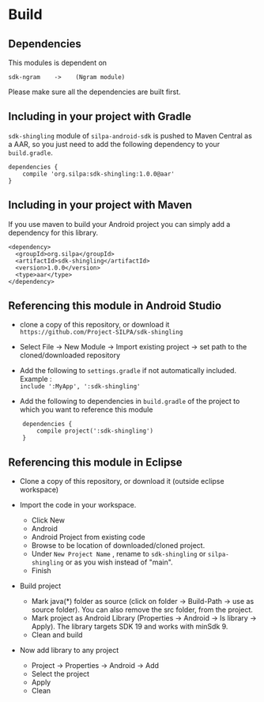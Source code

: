 Build
=====

## Dependencies

This modules is dependent on 
 
 `
    sdk-ngram    ->    (Ngram module)
 `
 
 Please make sure all the dependencies are built first.

## Including in your project with Gradle

`sdk-shingling` module of `silpa-android-sdk` is pushed to Maven Central as a AAR, so you just need to add the following dependency to your `build.gradle`.

    dependencies {        
        compile 'org.silpa:sdk-shingling:1.0.0@aar'       
    }

## Including in your project with Maven

If you use maven to build your Android project you can simply add a dependency for this library.

    <dependency>
      <groupId>org.silpa</groupId>
      <artifactId>sdk-shingling</artifactId>
      <version>1.0.0</version>
      <type>aar</type>
    </dependency>


## Referencing this module in Android Studio

- clone a copy of this repository, or download it  
    `https://github.com/Project-SILPA/sdk-shingling`
    
- Select File -> New Module -> Import existing project -> set path to the cloned/downloaded repository

- Add the following to `settings.gradle` if not automatically included. Example :  
    `include ':MyApp', ':sdk-shingling'`
    
- Add the following to dependencies in `build.gradle` of the project to which you want to reference this module
   
```   
    dependencies {
        compile project(':sdk-shingling')
    }
```


## Referencing this module in Eclipse

- Clone a copy of this repository, or download it (outside eclipse workspace)

- Import the code in your workspace.
    - Click New
    - Android
    - Android Project from existing code
    - Browse to be location of downloaded/cloned project.
    - Under `New Project Name` , rename to `sdk-shingling` or `silpa-shingling` or as you wish instead of "main".
    - Finish
 
- Build project 
    - Mark java(*) folder as source (click on folder -> Build-Path -> use as source folder). You can also remove the src folder, from the project.
    - Mark project as Android Library (Properties -> Android -> Is library -> Apply). The library targets SDK 19 and works with minSdk 9.
    - Clean and build		

- Now add library to any project
    - Project -> Properties -> Android -> Add
    - Select the project
    - Apply
    - Clean
